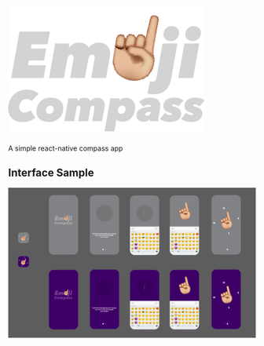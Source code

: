 # <img src='./public/img/logo.png' height="50%"/>
A simple react-native compass app

## Interface Sample
<img src='./public/img/sample.png'/>
